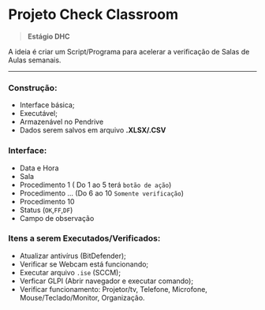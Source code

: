 # Projeto Check Classroom
>**Estágio DHC**
>

A ideia é criar um Script/Programa para acelerar a verificação de Salas de Aulas semanais.

---
### Construção:
- Interface básica;
- Executável;
- Armazenável no Pendrive
- Dados serem salvos em arquivo **.XLSX/.CSV**

### Interface:
- Data e Hora
- Sala
- Procedimento 1 ( Do 1 ao 5 terá ``botão de ação``)
- Procedimento ... (Do 6 ao 10 ``Somente verificação``)
- Procedimento 10
- Status (``OK``,``FF``,``DF``)
- Campo de observação

### Itens a serem Executados/Verificados:
- Atualizar antivírus (BitDefender);
- Verificar se Webcam está funcionando;
- Executar arquivo ``.ise`` (SCCM);
- Verficar GLPI (Abrir navegador e executar comando);
- Verificar funcionamento: Projetor/tv, Telefone, Microfone, Mouse/Teclado/Monitor, Organização.
